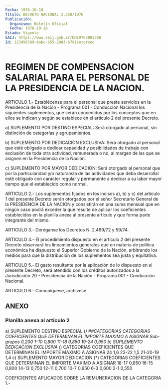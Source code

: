 ```yaml
---
Fecha: 1976-10-18
Título: DECRETO NACIONAL 2.558/1976
Publicación:
  Organismo: Boletín Oficial
  Fecha: 1976-10-18
Estado: Vigente
SAIJ: https://www.saij.gob.ar/DN19763002558
Id: 123456789-0abc-855-2003-6791soterced
---
```

# REGIMEN DE COMPENSACION SALARIAL PARA EL PERSONAL DE LA PRESIDENCIA DE LA NACION.

<a id="1"></a>
ARTICULO 1.- Establécense para el personal que preste servicios en la  Presidencia  de  la  Nación  -  Programa  001  -  Conducción Nacional los siguientes suplementos, que serán concedidos  por  los conceptos  que  en  ellos  se  indican  y  según se establece en el artículo 2 del presente Decreto.

a) SUPLEMENTO POR DESTINO ESPECIAL: Será otorgado  al personal, sin distinción de categorías y agrupamientos.

b) SUPLEMENTO POR DEDICACION EXCLUSIVA: Será otorgado  al  personal que  esté  obligado  a dedicar capacidad y posibilidades de trabajo con exclusión de toda  otra  actividad,  remunerada o no, al margen de  las  que  se  asignen  en  la Presidencia de  la  Nación.

c) SUPLEMENTO POR MAYOR DEDICACION:  Será  otorgado al personal que por la particularidad y/o naturaleza de las  actividades  que  deba desarrollar  esté  obligado  con  carácter  regular  y permanente a dedicar  a  su  labor mayor tiempo que el establecido como  normal.

<a id="2"></a>
ARTICULO 2.- Los suplementos fijados en los incisos a), b) y c) del  artículo  1  del presente Decreto serán otorgados por el señor Secretario General  de la PRESIDENCIA DE LA NACION y consistirán en una suma mensual que  en  ningún  caso podrá exceder la que resulte de aplicar los coeficientes establecidos  en  la  planilla anexa al presente  artículo  y  que  forma  parte  integrante  del    mismo.

<a id="3"></a>
ARTICULO  3.-  Deróganse  los  Decretos  N.  2.469/72 y 59/74.

<a id="4"></a>
ARTICULO  4.-  El procedimiento dispuesto en el artículo 2 del presente  Decreto  observará  los  lineamientos  generales  que  en materia de política  económica ha dispuesto el Superior Gobierno de la Nación, arbitrando  los  medios  para que la distribución de los suplementos sea justa y equitativa.

<a id="5"></a>
ARTICULO  5.-  El  gasto  resultante  por  la aplicación de lo dispuesto  en el presente Decreto, será atendido con  los  créditos autorizados  a  la  Jurisdicción  20  -  Presidencia de la Nación - Programa 001 - Conducción Nacional.

<a id="6"></a>
ARTICULO 6.- Comuníquese, archívese.

## ANEXO

### Planilla anexa al artículo 2

<a id="1"></a>
a) SUPLEMENTO DESTINO ESPECIAL (*) ##CATEGORIAS CATEGORIAS                       COEFICIENTES QUE DETERMINAN                                 EL IMPORTE MAXIMO A ASIGNAR Sub-grupos                                0,200 1-10                                     0,800 11-18                                     0,850 19-24                                     0,950 b) SUPLEMENTO DEDICACION EXCLUSIVA (*) CATEGORIAS                       COEFICIENTES QUE DETERMINAN                                 EL IMPORTE MAXIMO A ASIGNAR    24                                   1,6 23-22                                   1,5 21-20-19                                1,4 c) SUPLEMENTO MAYOR DEDICACION (*) CATEGORIAS                       COEFICIENTES QUE DETERMINAN                                 EL IMPORTE MAXIMO A ASIGNAR 18-17                                     0,850 16-15                                     0,800 14-13                                     0,750 12-11                                     0,700 10-7                                      0,650 6-3                                      0,600 2-1                                        0,550

COEFICIENTES  APLICADOS  SOBRE  LA REMUNERACION DE LA CATEGORIA 1.-